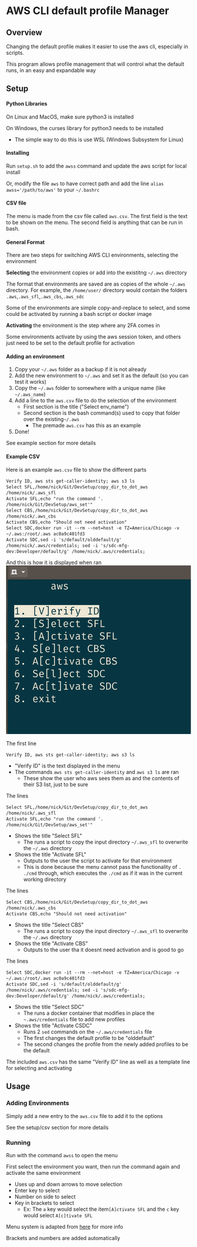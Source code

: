 # AWS CLI default profile Manager
## Overview
Changing the default profile makes it easier to use the aws cli, especially in scripts.

This program allows profile management that will control what the default runs, in an easy and expandable way
## Setup

#### Python Libraries
On Linux and MacOS, make sure python3 is installed

On Windows, the curses library for python3 needs to be installed
- The simple way to do this is use WSL (Windows Subsystem for Linux)


#### Installing

Run `setup.sh` to add the `awss` command and update the aws script for local install


Or, modify the file `aws` to have correct path and add the line
`alias awss='/path/to/aws'`
to your `~/.bashrc`


#### CSV file

The menu is made from the csv file called `aws.csv`. 
The first field is the text to be shown on the menu. 
The second field is anything that can be run in bash.


#### General Format

There are two steps for switching AWS CLI environments, selecting the environment


**Selecting** the environment copies or add into the existitng `~/.aws` directory

The format that environments are saved are as copies of the whole `~/.aws` directory.
For example, the `/home/user/` directory would contain the folders `.aws`,`.aws_sfl`,`.aws_cbs`,`.aws_sdc`

Some of the environments are simple copy-and-replace to select, and some could be activated by running a bash script or docker image

**Activating** the environment is the step where any 2FA comes in

Some environments activate by using the aws session token, and others just need to be set to the default profile for activation


#### Adding an environment

1. Copy your `~/.aws` folder as a backup if it is not already 
1. Add the new environment to `~/.aws` and set it as the default (so you can test it works)
1. Copy the `~/.aws` folder to somewhere with a unique name (like `~/.aws_name`)
1. Add a line to the `aws.csv` file to do the selection of the environment
     - First section is the title ("Select env_name")
     - Second section is the bash command(s) used to copy that folder over the existing`~/.aws`
       - The premade `aws.csv` has this as an example
1. Done! 

See example section for more details

#### Example CSV
Here is an example `aws.csv` file to show the different parts

```csv
Verify ID, aws sts get-caller-identity; aws s3 ls
Select SFL,/home/nick/Git/DevSetup/copy_dir_to_dot_aws /home/nick/.aws_sfl
Activate SFL,echo "run the command '. /home/nick/Git/DevSetup/aws_set'"
Select CBS,/home/nick/Git/DevSetup/copy_dir_to_dot_aws /home/nick/.aws_cbs
Activate CBS,echo "Should not need activation"
Select SDC,docker run -it --rm --net=host -e TZ=America/Chicago -v ~/.aws:/root/.aws ac0a9c401fd3
Activate SDC,sed -i 's/default/olddefault/g' /home/nick/.aws/credentials; sed -i 's/sdc-mfg-dev:Developer/default/g' /home/nick/.aws/credentials;
```

And this is how it is displayed when ran
![](menu_ex.png)

The first line
```csv
Verify ID, aws sts get-caller-identity; aws s3 ls
```
- "Verify ID" is the text displayed in the menu
- The commands `aws sts get-caller-identity` and `aws s3 ls` are ran
  - These show the user who aws sees them as and the contents of their S3 list, just to be sure
  
The lines
```csv
Select SFL,/home/nick/Git/DevSetup/copy_dir_to_dot_aws /home/nick/.aws_sfl
Activate SFL,echo "run the command '. /home/nick/Git/DevSetup/aws_set'"
```
- Shows the title "Select SFL"
  - The runs a script to copy the input directory `~/.aws_sfl` to overwrite the `~/.aws` directory
- Shows the title "Activate SFL"
  - Outputs to the user the script to activate for that environment
  - This is done because the menu cannot pass the functionality of `. ./cmd` through, which executes the `./cmd` as if it was in the current working directory

The lines
```csv
Select CBS,/home/nick/Git/DevSetup/copy_dir_to_dot_aws /home/nick/.aws_cbs
Activate CBS,echo "Should not need activation"
```
- Shows the title "Select CBS"
  - The runs a script to copy the input directory `~/.aws_sfl` to overwrite the `~/.aws` directory
- Shows the title "Activate CBS"
  - Outputs to the user tha it doesnt need activation and is good to go

The lines
```csv
Select SDC,docker run -it --rm --net=host -e TZ=America/Chicago -v ~/.aws:/root/.aws ac0a9c401fd3
Activate SDC,sed -i 's/default/olddefault/g' /home/nick/.aws/credentials; sed -i 's/sdc-mfg-dev:Developer/default/g' /home/nick/.aws/credentials;
```
- Shows the title "Select SDC"
  - The runs a docker container that modifies in place the `~.aws/credentials` file to add new profiles
- Shows the title "Activate CSDC"
  - Runs 2 `sed` commands on the `~/.aws/credentials` file
  - The first changes the default profile to be "olddefault"
  - The second changes the profile from the newly added profiles to be the default 


The included `aws.csv` has the same "Verify ID" line as well as a template line for selecting and activating


## Usage

### Adding Environments

Simply add a new entry to the `aws.csv` file to add it to the options

See the setup/csv section for more details


### Running

Run with the command `awss` to open the menu

First select the environment you want, then run the command again and activate the same environment


- Uses up and down arrows to move selection
- Enter key to select
- Number on side to select
- Key in brackets to select
  - Ex: The `a` key would select the item`[A]ctivate SFL` and the `c` key would select `A[c]tivate SFL` 


Menu system is adapted from [here](https://github.com/nickssmith/dyn-menu) for more info

Brackets and numbers are added automatically